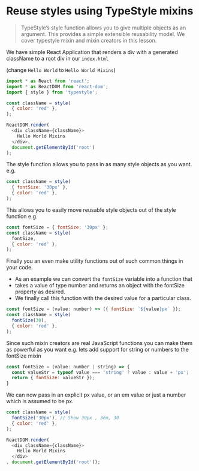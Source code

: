 # Reuse styles using TypeStyle mixins
> TypeStyle’s style function allows you to give multiple objects as an argument. This provides a simple extensible reusability model. We cover typestyle mixin and mixin creators in this lesson.

We have simple React Application that renders a div with a generated className to a root div in our `index.html`

(change `Hello World` to `Hello World Mixins`)
```js
import * as React from 'react';
import * as ReactDOM from 'react-dom';
import { style } from 'typestyle';

const className = style(
  { color: 'red' },
);

ReactDOM.render(
  <div className={className}>
    Hello World Mixins
  </div>,
  document.getElementById('root')
);
```

The style function allows you to pass in as many style objects as you want. e.g.

```js
const className = style(
  { fontSize: '30px' },
  { color: 'red' },
);
```

This allows you to easily move reusable style objects out of the style function e.g.

```js
const fontSize = { fontSize: '30px' };
const className = style(
  fontSize,
  { color: 'red' },
);
```

Finally you an even make utility functions out of such common things in your code.
* As an example we can convert the `fontSize` variable into a function that
* takes a value of type number and returns an object with the fontSize property as desired.
* We finally call this function with the desired value for a particular class.

```js
const fontSize = (value: number) => ({ fontSize: `${value}px` });
const className = style(
  fontSize(30),
  { color: 'red' },
);
```
Since such mixin creators are real JavaScript functions you can make them as powerful as you want e.g. lets add support for string or numbers to the fontSize mixin

```js
const fontSize = (value: number | string) => {
  const valueStr = typeof value === 'string' ? value : value + 'px';
  return { fontSize: valueStr });
}
```

We can now pass in an explicit px value, or an em value or just a number which is assumed to be px.

```js
const className = style(
  fontSize('30px'), // Show 30px , 3em, 30
  { color: 'red' },
);

ReactDOM.render(
  <div className={className}>
    Hello World Mixins
  </div>
, document.getElementById('root'));
```
